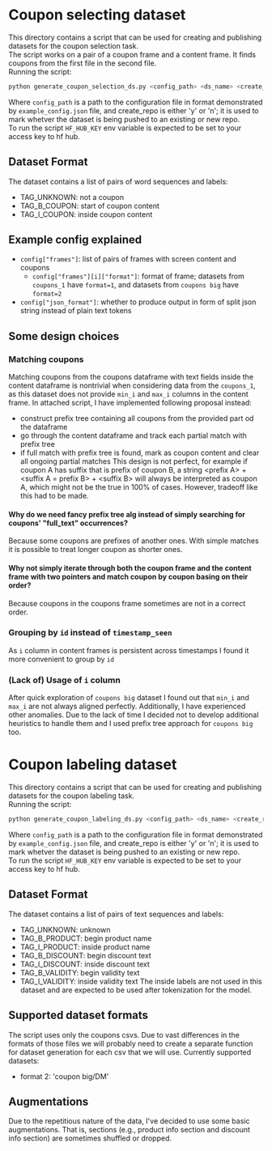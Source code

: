 # Coupon selecting dataset
This directory contains a script that can be used for creating and publishing datasets for the coupon selection task.<br/>
The script works on a pair of a coupon frame and a content frame. It finds coupons from the first file in the second file.<br/>
Running the script:<br/>
```bash
python generate_coupon_selection_ds.py <config_path> <ds_name> <create_repo>
```
Where `config_path` is a path to the configuration file in format demonstrated by `example_config.json` file, and
create_repo is either 'y' or 'n'; it is used to mark whetver the dataset is being pushed to an existing or new repo. <br/>
To run the script `HF_HUB_KEY` env variable is expected to be set to your access key to hf hub.
## Dataset Format
The dataset contains a list of pairs of word sequences and labels:
* TAG_UNKNOWN: not a coupon
* TAG_B_COUPON: start of coupon content
* TAG_I_COUPON: inside coupon content
## Example config explained
* `config["frames"]`: list of pairs of frames with screen content and coupons
  * `config["frames"][i]["format"]`: format of frame; datasets from `coupons_1` have `format=1`, and datasets from `coupons big` have `format=2`
* `config["json_format"]`: whether to produce output in form of split json string instead of plain text tokens
## Some design choices
### Matching coupons
Matching coupons from the coupons dataframe with text fields inside the content dataframe is nontrivial when considering data from the `coupons_1`, as this dataset does not provide `min_i` and `max_i` columns in the content frame. In attached script, I have implemented following proposal instead:
* construct prefix tree containing all coupons from the provided part od the dataframe
* go through the content dataframe and track each partial match with prefix tree
* if full match with prefix tree is found, mark as coupon content and clear all ongoing partial matches
This design is not perfect, for example if coupon A has suffix that is prefix of coupon B, a string \<prefix A\> + \<suffix A = prefix B\> + \<suffix B\> will always be interpreted as coupon A, which might not be the true in 100% of cases. However, tradeoff like this had to be made.
#### Why do we need fancy prefix tree alg instead of simply searching for coupons' "full_text" occurrences?
Because some coupons are prefixes of another ones. With simple matches it is possible to treat longer coupon as shorter ones.
#### Why not simply iterate through both the coupon frame and the content frame with two pointers and match coupon by coupon basing on their order?
Because coupons in the coupons frame sometimes are not in a correct order.
### Grouping by `id` instead of `timestamp_seen`
As `i` column in content frames is persistent across timestamps I found it more convenient to group by `id` 
### (Lack of) Usage of `i` column
After quick exploration of `coupons big` dataset I found out that `min_i` and `max_i` are not always aligned perfectly. Additionally, I have experienced other anomalies. Due to the lack of time I decided not to develop additional heuristics to handle them and I used prefix tree approach for `coupons big` too.

# Coupon labeling dataset
This directory contains a script that can be used for creating and publishing datasets for the coupon labeling task.<br/>
Running the script:<br/>
```bash
python generate_coupon_labeling_ds.py <config_path> <ds_name> <create_repo>
```
Where `config_path` is a path to the configuration file in format demonstrated by `example_config.json` file, and
create_repo is either 'y' or 'n'; it is used to mark whetver the dataset is being pushed to an existing or new repo. <br/>
To run the script `HF_HUB_KEY` env variable is expected to be set to your access key to hf hub.
## Dataset Format
The dataset contains a list of pairs of text sequences and labels:
* TAG_UNKNOWN: unknown
* TAG_B_PRODUCT: begin product name
* TAG_I_PRODUCT: inside product name
* TAG_B_DISCOUNT: begin discount text
* TAG_I_DISCOUNT: inside discount text
* TAG_B_VALIDITY: begin validity text
* TAG_I_VALIDITY: inside validity text
The inside labels are not used in this dataset and are expected to be used after tokenization for the model.
## Supported dataset formats
The script uses only the coupons csvs. Due to vast differences in the formats of those files we will probably need to create a separate function for dataset generation for each csv that we will use. Currently supported datasets:
* format 2: 'coupon big/DM'
## Augmentations
Due to the repetitious nature of the data, I've decided to use some basic augmentations. That is, sections (e.g., product info section and discount info section) are sometimes shuffled or dropped.
